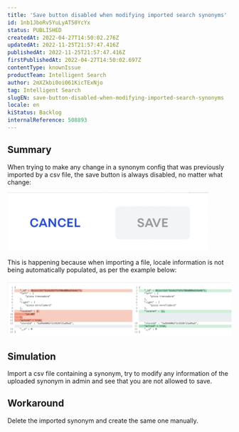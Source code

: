 ```yaml
---
title: 'Save button disabled when modifying imported search synonyms'
id: 1nb1JboRv5YuLyAT50YcYx
status: PUBLISHED
createdAt: 2022-04-27T14:50:02.276Z
updatedAt: 2022-11-25T21:57:47.416Z
publishedAt: 2022-11-25T21:57:47.416Z
firstPublishedAt: 2022-04-27T14:50:02.697Z
contentType: knownIssue
productTeam: Intelligent Search
author: 2mXZkbi0oi061KicTExNjo
tag: Intelligent Search
slugEN: save-button-disabled-when-modifying-imported-search-synonyms
locale: en
kiStatus: Backlog
internalReference: 508893
---
```


## Summary


When trying to make any change in a synonym config that was previously imported by a csv file, the save button is always disabled, no matter what change:

 ![](https://raw.githubusercontent.com/vtexdocs/known-issues/refs/heads/main/docs/en/known-issues/Intelligent%20Search/save-button-disabled-when-modifying-imported-search-synonyms_1.png)​

This is happening because when importing a file, locale information is not being automatically populated, as per the example below:

 ![](https://raw.githubusercontent.com/vtexdocs/known-issues/refs/heads/main/docs/en/known-issues/Intelligent%20Search/save-button-disabled-when-modifying-imported-search-synonyms_2.png)​



## Simulation


Import a csv file containing a synonym, try to modify any information of the uploaded synonym in admin and see that you are not allowed to save.



## Workaround


Delete the imported synonym and create the same one manually.

